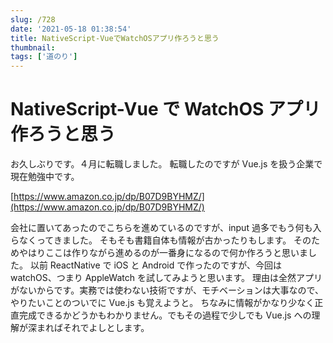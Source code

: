 ```yaml
---
slug: /728
date: '2021-05-18 01:38:54'
title: NativeScript-VueでWatchOSアプリ作ろうと思う
thumbnail:
tags: ['道のり']
---
```


# NativeScript-Vue で WatchOS アプリ作ろうと思う

お久しぶりです。４月に転職しました。
転職したのですが Vue.js を扱う企業で現在勉強中です。

[https://www.amazon.co.jp/dp/B07D9BYHMZ/](https://www.amazon.co.jp/dp/B07D9BYHMZ/)

会社に置いてあったのでこちらを進めているのですが、input 過多でもう何も入らなくってきました。
そもそも書籍自体も情報が古かったりもします。
そのためやはりここは作りながら進めるのが一番身になるので何か作ろうと思いました。
以前 ReactNative で iOS と Android で作ったのですが、今回は watchOS、つまり AppleWatch を試してみようと思います。
理由は全然アプリがないからです。実務では使わない技術ですが、モチベーションは大事なので、やりたいことのついでに Vue.js も覚えようと。
ちなみに情報がかなり少なく正直完成できるかどうかもわかりません。でもその過程で少しでも Vue.js への理解が深まればそれでよしとします。

